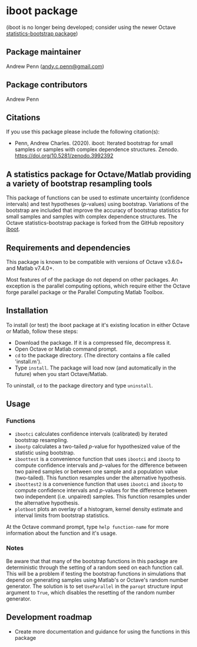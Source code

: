 # iboot package
(iboot is no longer being developed; consider using the newer Octave [statistics-bootstrap package](https://github.com/gnu-octave/statistics-bootstrap))

## Package maintainer
Andrew Penn (andy.c.penn@gmail.com)

## Package contributors
Andrew Penn

## Citations
If you use this package please include the following citation(s):

* Penn, Andrew Charles. (2020). iboot: Iterated bootstrap for small samples or samples with complex dependence structures. Zenodo. https://doi.org/10.5281/zenodo.3992392  

## A statistics package for Octave/Matlab providing a variety of bootstrap resampling tools

This package of functions can be used to estimate uncertainty (confidence intervals) and test hypotheses (*p*-values) using bootstrap. Variations of the bootstrap are included that improve the accuracy of bootstrap statistics for small samples and samples with complex dependence structures. The Octave statistics-bootstrap package is forked from the GitHub repository [iboot](https://github.com/acp29/iboot).

## Requirements and dependencies

This package is known to be compatible with versions of Octave v3.6.0+ and Matlab v7.4.0+. 

Most features of of the package do not depend on other packages. An exception is the parallel computing options, which require either the Octave forge parallel package or the Parallel Computing Matlab Toolbox.

## Installation
 
To install (or test) the iboot package at it's existing location in either Octave or Matlab, follow these steps: 
 
 * Download the package. If it is a compressed file, decompress it.  
 * Open Octave or Matlab command prompt.  
 * `cd` to the package directory. (The directory contains a file called 'install.m').  
 * Type `install`. The package will load now (and automatically in the future) when you start Octave/Matlab.  
 
 To uninstall, `cd` to the package directory and type  `uninstall`.

## Usage

### Functions

* `ibootci` calculates confidence intervals (calibrated) by iterated bootstrap resampling.  
* `ibootp` calculates a two-tailed *p*-value for hypothesized value of the statistic using bootstrap.  
* `iboottest` is a convenience function that uses `ibootci` and `ibootp` to compute confidence intervals and *p*-values for the difference between two paired samples or between one sample and a population value (two-tailed). This function resamples under the alternative hypothesis.  
* `iboottest2` is a convenience function that uses `ibootci` and `ibootp` to compute confidence intervals and *p*-values for the difference between two independent (i.e. unpaired) samples. This function resamples under the alternative hypothesis.  
* `plotboot` plots an overlay of a histogram, kernel density estimate and interval limits from bootstrap statistics.  

At the Octave command prompt, type `help function-name` for more information about the function and it's usage.

### Notes 

Be aware that that many of the bootstrap functions in this package are deterministic through the setting of a random seed on each function call. This will be a problem if testing the bootstrap functions in simulations that depend on generating samples using Matlab's or Octave's random number generator. The solution is to set `UseParallel` in the `paropt` structure input argument to `True`, which disables the resetting of the random number generator.

## Development roadmap

* Create more documentation and guidance for using the functions in this package  

